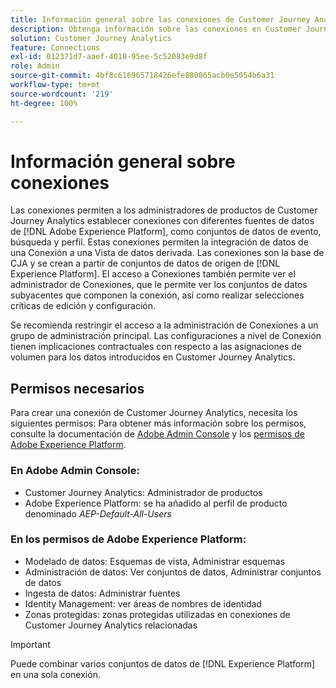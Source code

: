 ```yaml
---
title: Información general sobre las conexiones de Customer Journey Analytics
description: Obtenga información sobre las conexiones en Customer Journey Analytics.
solution: Customer Journey Analytics
feature: Connections
exl-id: 012371d7-aaef-4018-95ee-5c52083e9d8f
role: Admin
source-git-commit: 4bf8c616965718426efe880865acb0e5054b6a31
workflow-type: tm+mt
source-wordcount: '219'
ht-degree: 100%

---
```


# Información general sobre conexiones

Las conexiones permiten a los administradores de productos de Customer Journey Analytics establecer conexiones con diferentes fuentes de datos de [!DNL Adobe Experience Platform], como conjuntos de datos de evento, búsqueda y perfil. Estas conexiones permiten la integración de datos de una Conexión a una Vista de datos derivada. Las conexiones son la base de CJA y se crean a partir de conjuntos de datos de origen de [!DNL Experience Platform]. El acceso a Conexiones también permite ver el administrador de Conexiones, que le permite ver los conjuntos de datos subyacentes que componen la conexión, así como realizar selecciones críticas de edición y configuración.

Se recomienda restringir el acceso a la administración de Conexiones a un grupo de administración principal. Las configuraciones a nivel de Conexión tienen implicaciones contractuales con respecto a las asignaciones de volumen para los datos introducidos en Customer Journey Analytics.

<!-- Outdated interface 

>[!BEGINSHADEBOX]

See ![VideoCheckedOut](/help/assets/icons/VideoCheckedOut.svg) [Configuring connections](https://video.tv.adobe.com/v/35111/?quality=12&learn=on){target="_blank"} for a demo video.

>[!ENDSHADEBOX]

-->

## Permisos necesarios

Para crear una conexión de Customer Journey Analytics, necesita los siguientes permisos: Para obtener más información sobre los permisos, consulte la documentación de [Adobe Admin Console](https://helpx.adobe.com/es/enterprise/admin-guide.html/enterprise/using/manage-permissions-and-roles.ug.html) y los [permisos de Adobe Experience Platform](https://experienceleague.adobe.com/es/docs/experience-platform/access-control/home).

### En Adobe Admin Console:

* Customer Journey Analytics: Administrador de productos
* Adobe Experience Platform: se ha añadido al perfil de producto denominado *AEP-Default-All-Users*

### En los permisos de Adobe Experience Platform:

* Modelado de datos: Esquemas de vista, Administrar esquemas
* Administración de datos: Ver conjuntos de datos, Administrar conjuntos de datos
* Ingesta de datos: Administrar fuentes
* Identity Management: ver áreas de nombres de identidad
* Zonas protegidas: zonas protegidas utilizadas en conexiones de Customer Journey Analytics relacionadas

>[!IMPORTANT]
>
>Puede combinar varios conjuntos de datos de [!DNL Experience Platform] en una sola conexión.
